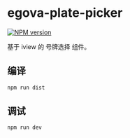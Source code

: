 # egova-plate-picker

[![NPM version](https://img.shields.io/npm/v/flagwind-echarts.svg?style=flat)](https://www.npmjs.com/package/egova-plate-picker)

基于 iview 的 号牌选择 组件。

## 编译

``` sh
npm run dist
```

## 调试

``` sh
npm run dev
```